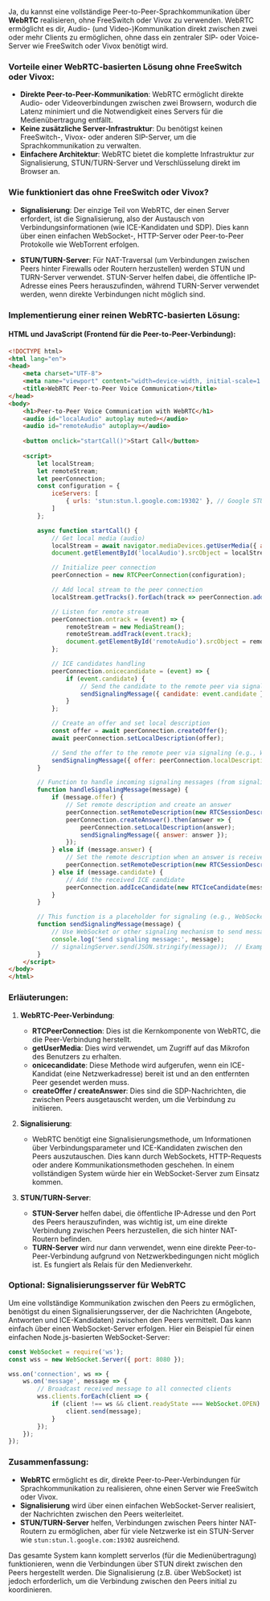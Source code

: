 Ja, du kannst eine vollständige Peer-to-Peer-Sprachkommunikation über **WebRTC** realisieren, ohne FreeSwitch oder Vivox zu verwenden. WebRTC ermöglicht es dir, Audio- (und Video-)Kommunikation direkt zwischen zwei oder mehr Clients zu ermöglichen, ohne dass ein zentraler SIP- oder Voice-Server wie FreeSwitch oder Vivox benötigt wird.

### Vorteile einer WebRTC-basierten Lösung ohne FreeSwitch oder Vivox:
- **Direkte Peer-to-Peer-Kommunikation**: WebRTC ermöglicht direkte Audio- oder Videoverbindungen zwischen zwei Browsern, wodurch die Latenz minimiert und die Notwendigkeit eines Servers für die Medienübertragung entfällt.
- **Keine zusätzliche Server-Infrastruktur**: Du benötigst keinen FreeSwitch-, Vivox- oder anderen SIP-Server, um die Sprachkommunikation zu verwalten.
- **Einfachere Architektur**: WebRTC bietet die komplette Infrastruktur zur Signalisierung, STUN/TURN-Server und Verschlüsselung direkt im Browser an.

### Wie funktioniert das ohne FreeSwitch oder Vivox?

- **Signalisierung**: Der einzige Teil von WebRTC, der einen Server erfordert, ist die Signalisierung, also der Austausch von Verbindungsinformationen (wie ICE-Kandidaten und SDP). Dies kann über einen einfachen WebSocket-, HTTP-Server oder Peer-to-Peer Protokolle wie WebTorrent erfolgen.
  
- **STUN/TURN-Server**: Für NAT-Traversal (um Verbindungen zwischen Peers hinter Firewalls oder Routern herzustellen) werden STUN und TURN-Server verwendet. STUN-Server helfen dabei, die öffentliche IP-Adresse eines Peers herauszufinden, während TURN-Server verwendet werden, wenn direkte Verbindungen nicht möglich sind.

### Implementierung einer reinen WebRTC-basierten Lösung:

#### HTML und JavaScript (Frontend für die Peer-to-Peer-Verbindung):

```html
<!DOCTYPE html>
<html lang="en">
<head>
    <meta charset="UTF-8">
    <meta name="viewport" content="width=device-width, initial-scale=1.0">
    <title>WebRTC Peer-to-Peer Voice Communication</title>
</head>
<body>
    <h1>Peer-to-Peer Voice Communication with WebRTC</h1>
    <audio id="localAudio" autoplay muted></audio>
    <audio id="remoteAudio" autoplay></audio>
    
    <button onclick="startCall()">Start Call</button>
    
    <script>
        let localStream;
        let remoteStream;
        let peerConnection;
        const configuration = {
            iceServers: [
                { urls: 'stun:stun.l.google.com:19302' }, // Google STUN Server
            ]
        };

        async function startCall() {
            // Get local media (audio)
            localStream = await navigator.mediaDevices.getUserMedia({ audio: true });
            document.getElementById('localAudio').srcObject = localStream;

            // Initialize peer connection
            peerConnection = new RTCPeerConnection(configuration);

            // Add local stream to the peer connection
            localStream.getTracks().forEach(track => peerConnection.addTrack(track, localStream));

            // Listen for remote stream
            peerConnection.ontrack = (event) => {
                remoteStream = new MediaStream();
                remoteStream.addTrack(event.track);
                document.getElementById('remoteAudio').srcObject = remoteStream;
            };

            // ICE candidates handling
            peerConnection.onicecandidate = (event) => {
                if (event.candidate) {
                    // Send the candidate to the remote peer via signaling (e.g., WebSocket)
                    sendSignalingMessage({ candidate: event.candidate });
                }
            };

            // Create an offer and set local description
            const offer = await peerConnection.createOffer();
            await peerConnection.setLocalDescription(offer);

            // Send the offer to the remote peer via signaling (e.g., WebSocket)
            sendSignalingMessage({ offer: peerConnection.localDescription });
        }

        // Function to handle incoming signaling messages (from signaling server or WebSocket)
        function handleSignalingMessage(message) {
            if (message.offer) {
                // Set remote description and create an answer
                peerConnection.setRemoteDescription(new RTCSessionDescription(message.offer));
                peerConnection.createAnswer().then(answer => {
                    peerConnection.setLocalDescription(answer);
                    sendSignalingMessage({ answer: answer });
                });
            } else if (message.answer) {
                // Set the remote description when an answer is received
                peerConnection.setRemoteDescription(new RTCSessionDescription(message.answer));
            } else if (message.candidate) {
                // Add the received ICE candidate
                peerConnection.addIceCandidate(new RTCIceCandidate(message.candidate));
            }
        }

        // This function is a placeholder for signaling (e.g., WebSocket communication)
        function sendSignalingMessage(message) {
            // Use WebSocket or other signaling mechanism to send messages
            console.log('Send signaling message:', message);
            // signalingServer.send(JSON.stringify(message));  // Example for WebSocket
        }
    </script>
</body>
</html>
```

### Erläuterungen:

1. **WebRTC-Peer-Verbindung**:
   - **RTCPeerConnection**: Dies ist die Kernkomponente von WebRTC, die die Peer-Verbindung herstellt.
   - **getUserMedia**: Dies wird verwendet, um Zugriff auf das Mikrofon des Benutzers zu erhalten.
   - **onicecandidate**: Diese Methode wird aufgerufen, wenn ein ICE-Kandidat (eine Netzwerkadresse) bereit ist und an den entfernten Peer gesendet werden muss.
   - **createOffer / createAnswer**: Dies sind die SDP-Nachrichten, die zwischen Peers ausgetauscht werden, um die Verbindung zu initiieren.

2. **Signalisierung**:
   - WebRTC benötigt eine Signalisierungsmethode, um Informationen über Verbindungsparameter und ICE-Kandidaten zwischen den Peers auszutauschen. Dies kann durch WebSockets, HTTP-Requests oder andere Kommunikationsmethoden geschehen. In einem vollständigen System würde hier ein WebSocket-Server zum Einsatz kommen.

3. **STUN/TURN-Server**:
   - **STUN-Server** helfen dabei, die öffentliche IP-Adresse und den Port des Peers herauszufinden, was wichtig ist, um eine direkte Verbindung zwischen Peers herzustellen, die sich hinter NAT-Routern befinden.
   - **TURN-Server** wird nur dann verwendet, wenn eine direkte Peer-to-Peer-Verbindung aufgrund von Netzwerkbedingungen nicht möglich ist. Es fungiert als Relais für den Medienverkehr.

### Optional: Signalisierungsserver für WebRTC

Um eine vollständige Kommunikation zwischen den Peers zu ermöglichen, benötigst du einen Signalisierungsserver, der die Nachrichten (Angebote, Antworten und ICE-Kandidaten) zwischen den Peers vermittelt. Das kann einfach über einen WebSocket-Server erfolgen. Hier ein Beispiel für einen einfachen Node.js-basierten WebSocket-Server:

```javascript
const WebSocket = require('ws');
const wss = new WebSocket.Server({ port: 8080 });

wss.on('connection', ws => {
    ws.on('message', message => {
        // Broadcast received message to all connected clients
        wss.clients.forEach(client => {
            if (client !== ws && client.readyState === WebSocket.OPEN) {
                client.send(message);
            }
        });
    });
});
```

### Zusammenfassung:
- **WebRTC** ermöglicht es dir, direkte Peer-to-Peer-Verbindungen für Sprachkommunikation zu realisieren, ohne einen Server wie FreeSwitch oder Vivox.
- **Signalisierung** wird über einen einfachen WebSocket-Server realisiert, der Nachrichten zwischen den Peers weiterleitet.
- **STUN/TURN-Server** helfen, Verbindungen zwischen Peers hinter NAT-Routern zu ermöglichen, aber für viele Netzwerke ist ein STUN-Server wie `stun:stun.l.google.com:19302` ausreichend.

Das gesamte System kann komplett serverlos (für die Medienübertragung) funktionieren, wenn die Verbindungen über STUN direkt zwischen den Peers hergestellt werden. Die Signalisierung (z.B. über WebSocket) ist jedoch erforderlich, um die Verbindung zwischen den Peers initial zu koordinieren.